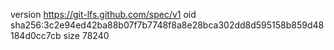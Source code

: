 version https://git-lfs.github.com/spec/v1
oid sha256:3c2e94ed42ba88b07f7b7748f8a8e28bca302dd8d595158b859d48184d0cc7cb
size 78240
